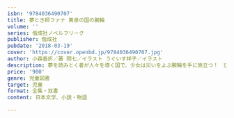 ```yaml
---
isbn: '9784036490707'
title: 夢とき師ファナ 黄泉の国の腕輪
volume: ''
series: 偕成社ノベルフリーク
publisher: 偕成社
pubdate: '2018-03-19'
cover: 'https://cover.openbd.jp/9784036490707.jpg'
author: 小森香折／著 問七／イラスト うぐいす祥子／イラスト
description: 夢を読みとく者が人々を導く国で、少女は災いをよぶ腕輪を手に旅立つ！　ひとりの少女が国をゆるがす陰謀にたちむかうファンタジー。
price: '900'
genre: 児童図書
target: 児童
format: 全集・双書
content: 日本文学、小説・物語

---
```

